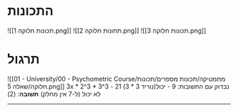 # התכונות
![[תכונות חלוקה 1.png]]
![[תחונות חלוקה 2.png]]
![[תכונות חלוקה 3.png]]
# תרגול
![[01 - University/00 - Psychometric Course/מתמטיקה/תכונות מספרים/תכונות חלוקה/שאלה 5.png]]
3x * 2^3 * 3^3
נבדוק עם התשובות:
9 - יכול(נוריד 3 * 3)
21 - לא יכול (ל-7 אין מחלק)
**תשובה**: (2)
***
